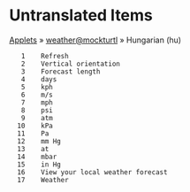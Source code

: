 # Untranslated Items
[Applets](../../../README.md) &#187; [weather@mockturtl](../README.md) &#187; Hungarian (hu)

       1	Refresh
       2	Vertical orientation
       3	Forecast length
       4	days
       5	kph
       6	m/s
       7	mph
       8	psi
       9	atm
      10	kPa
      11	Pa
      12	mm Hg
      13	at
      14	mbar
      15	in Hg
      16	View your local weather forecast
      17	Weather
